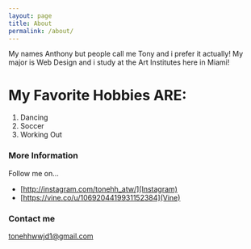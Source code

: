 ```yaml
---
layout: page
title: About
permalink: /about/
---
```


My names Anthony but people call me Tony and i prefer it actually! My major is Web Design and i study at the Art Institutes here in Miami! 
# My Favorite Hobbies ARE:
1. Dancing
2. Soccer
3. Working Out

### More Information

Follow me on...
* [http://instagram.com/tonehh_atw/](Instagram)
* [https://vine.co/u/1069204419931152384](Vine)

### Contact me

[tonehhwwjd1@gmail.com](G-Mail)
